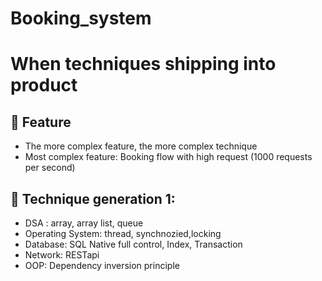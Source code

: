# Booking_system
# When techniques shipping into product 

## 🌟 Feature
- The more complex feature, the more complex technique
- Most complex feature: Booking flow with high request (1000 requests per second)

## 🌟 Technique generation 1:
- DSA : array, array list, queue
- Operating System: thread, synchnozied,locking
- Database: SQL Native full control, Index, Transaction
- Network: RESTapi
- OOP: Dependency inversion principle
